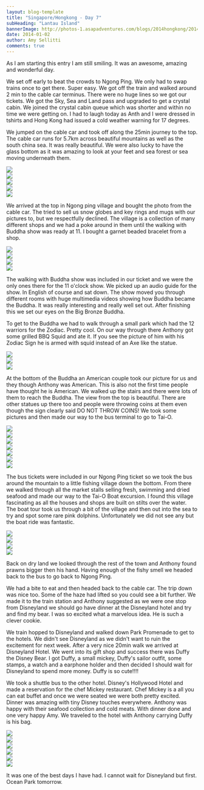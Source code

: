 ```yaml
---
layout: blog-template
title: "Singapore/Hongkong - Day 7"
subHeading: "Lantau Island"
bannerImage: http://photos-1.asapadventures.com/blogs/2014hongkong/2014-01-02/IMG_5683.JPG_compressed.JPEG
date: 2014-01-02
author: Amy Sellitti
comments: true
---
```


As I am starting this entry I am still smiling. It was an awesome, amazing and wonderful day.

We set off early to beat the crowds to Ngong Ping. We only had to swap trains once to get there. Super easy. We got off the train and walked around 2 min to the cable car terminus. There were no huge lines so we got our tickets. We got the Sky, Sea and Land pass and upgraded to get a crystal cabin. We joined the crystal cabin queue which was shorter and within no time we were getting on. I had to laugh today as Anth and I were dressed in tshirts and Hong Kong had issued a cold weather warning for 17 degrees.

We jumped on the cable car and took off along the 25min journey to the top. The cable car runs for 5.7km across beautiful mountains as well as the south china sea. It was really beautiful. We were also lucky to have the glass bottom as it was amazing to look at your feet and sea forest or sea moving underneath them.

<div class="center-image"><img src="http://photos-1.asapadventures.com/blogs/2014hongkong/2014-01-02/IMG_5560.JPG_compressed.JPEG" /></div>
<div class="center-image"><img src="http://photos-1.asapadventures.com/blogs/2014hongkong/2014-01-02/IMG_5564.JPG_compressed.JPEG" /></div>
<div class="center-image"><img src="http://photos-1.asapadventures.com/blogs/2014hongkong/2014-01-02/IMG_5566.JPG_compressed.JPEG" /></div>
<div class="center-image"><img src="http://photos-1.asapadventures.com/blogs/2014hongkong/2014-01-02/IMG_5573.JPG_compressed.JPEG" /></div>
<div class="center-image"><img src="http://photos-1.asapadventures.com/blogs/2014hongkong/2014-01-02/IMG_5579.JPG_compressed.JPEG" /></div>

We arrived at the top in Ngong ping village and bought the photo from the cable car. The tried to sell us snow globes and key rings and mugs with our pictures to, but we respectfully declined. The village is a collection of many different shops and we had a poke around in them until the walking with Buddha show was ready at 11. I bought a garnet beaded bracelet from a shop.

<div class="center-image"><img src="http://photos-1.asapadventures.com/blogs/2014hongkong/2014-01-02/IMG_5585.JPG_compressed.JPEG" /></div>
<div class="center-image"><img src="http://photos-1.asapadventures.com/blogs/2014hongkong/2014-01-02/IMG_5595.JPG_compressed.JPEG" /></div>
<div class="center-image"><img src="http://photos-1.asapadventures.com/blogs/2014hongkong/2014-01-02/IMG_5597.JPG_compressed.JPEG" /></div>
<div class="center-image"><img src="http://photos-1.asapadventures.com/blogs/2014hongkong/2014-01-02/IMG_5605.JPG_compressed.JPEG" /></div>

The walking with Buddha show was included in our ticket and we were the only ones there for the 11 o'clock show. We picked up an audio guide for the show. In English of course and sat down. The show moved you through different rooms with huge multimedia videos showing how Buddha became the Buddha. It was really interesting and really well set out. After finishing this we set our eyes on the Big Bronze Buddha.

To get to the Buddha we had to walk through a small park which had the 12 warriors for the Zodiac. Pretty cool. On our way through there Anthony got some grilled BBQ Squid and ate it. If you see the picture of him with his Zodiac Sign he is armed with squid instead of an Axe like the statue.

<div class="center-image"><img src="http://photos-1.asapadventures.com/blogs/2014hongkong/2014-01-02/IMG_5621.JPG_compressed.JPEG" /></div>
<div class="center-image"><img src="http://photos-1.asapadventures.com/blogs/2014hongkong/2014-01-02/IMG_5629.JPG_compressed.JPEG" /></div>
<div class="center-image"><img src="http://photos-1.asapadventures.com/blogs/2014hongkong/2014-01-02/IMG_5634.JPG_compressed.JPEG" /></div>

At the bottom of the Buddha an American couple took our picture for us and they though Anthony was American. This is also not the first time people have thought he is American. We walked up the stairs and there were lots of them to reach the Buddha. The view from the top is beautiful. There are other statues up there too and people were throwing coins at them even though the sign clearly said DO NOT THROW COINS! We took some pictures and then made our way to the bus terminal to go to Tai-O.

<div class="center-image"><img src="http://photos-1.asapadventures.com/blogs/2014hongkong/2014-01-02/IMG_5651.JPG_compressed.JPEG" /></div>
<div class="center-image"><img src="http://photos-1.asapadventures.com/blogs/2014hongkong/2014-01-02/IMG_5656.JPG_compressed.JPEG" /></div>
<div class="center-image"><img src="http://photos-1.asapadventures.com/blogs/2014hongkong/2014-01-02/IMG_5663.JPG_compressed.JPEG" /></div>
<div class="center-image"><img src="http://photos-1.asapadventures.com/blogs/2014hongkong/2014-01-02/IMG_5676.JPG_compressed.JPEG" /></div>
<div class="center-image"><img src="http://photos-1.asapadventures.com/blogs/2014hongkong/2014-01-02/IMG_5682.JPG_compressed.JPEG" /></div>
<div class="center-image"><img src="http://photos-1.asapadventures.com/blogs/2014hongkong/2014-01-02/IMG_5683.JPG_compressed.JPEG" /></div>
<div class="center-image"><img src="http://photos-1.asapadventures.com/blogs/2014hongkong/2014-01-02/IMG_5688.JPG_compressed.JPEG" /></div>

The bus tickets were included in our Ngong Ping ticket so we took the bus around the mountain to a little fishing village down the bottom. From there we walked through all the market stalls selling fresh, swimming and dried seafood and made our way to the Tai-O Boat excursion. I found this village fascinating as all the houses and shops are built on stilts over the water. The boat tour took us through a bit of the village and then out into the sea to try and spot some rare pink dolphins. Unfortunately we did not see any but the boat ride was fantastic.

<div class="center-image"><img src="http://photos-1.asapadventures.com/blogs/2014hongkong/2014-01-02/P1021727.JPG_compressed.JPEG" /></div>
<div class="center-image"><img src="http://photos-1.asapadventures.com/blogs/2014hongkong/2014-01-02/IMG_5695.JPG_compressed.JPEG" /></div>
<div class="center-image"><img src="http://photos-1.asapadventures.com/blogs/2014hongkong/2014-01-02/IMG_5696.JPG_compressed.JPEG" /></div>
<div class="center-image"><img src="http://photos-1.asapadventures.com/blogs/2014hongkong/2014-01-02/IMG_5701.JPG_compressed.JPEG" /></div>

Back on dry land we looked through the rest of the town and Anthony found prawns bigger then his hand. Having enough of the fishy smell we headed back to the bus to go back to Ngong Ping.

We had a bite to eat and then headed back to the cable car. The trip down was nice too. Some of the haze had lifted so you could see a bit further. We made it to the train station and Anthony suggested as we were one stop from Disneyland we should go have dinner at the Disneyland hotel and try and find my bear. I was so excited what a marvelous idea. He is such a clever cookie.

We train hopped to Disneyland and walked down Park Promenade to get to the hotels. We didn't see Disneyland as we didn't want to ruin the excitement for next week. After a very nice 20min walk we arrived at Disneyland Hotel. We went into its gift shop and success there was Duffy the Disney Bear. I got Duffy, a small mickey, Duffy's sailor outfit, some stamps, a watch and a earphone holder and then decided I should wait for Disneyland to spend more money. Duffy is so cute!!!!

We took a shuttle bus to the other hotel. Disney's Hollywood Hotel and made a reservation for the chef Mickey restaurant. Chef Mickey is a all you can eat buffet and once we were seated we were both pretty excited. Dinner was amazing with tiny Disney touches everywhere. Anthony was happy with their seafood collection and cold meats. With dinner done and one very happy Amy. We traveled to the hotel with Anthony carrying Duffy is his bag.

<div class="center-image"><img src="http://photos-1.asapadventures.com/blogs/2014hongkong/2014-01-02/IMG_5751.JPG_compressed.JPEG" /></div>
<div class="center-image"><img src="http://photos-1.asapadventures.com/blogs/2014hongkong/2014-01-02/IMG_5767.JPG_compressed.JPEG" /></div>
<div class="center-image"><img src="http://photos-1.asapadventures.com/blogs/2014hongkong/2014-01-02/IMG_5774.JPG_compressed.JPEG" /></div>
<div class="center-image"><img src="http://photos-1.asapadventures.com/blogs/2014hongkong/2014-01-02/IMG_5776.JPG_compressed.JPEG" /></div>
<div class="center-image"><img src="http://photos-1.asapadventures.com/blogs/2014hongkong/2014-01-02/P1021849.JPG_compressed.JPEG" /></div>
<div class="center-image"><img src="http://photos-1.asapadventures.com/blogs/2014hongkong/2014-01-02/IMG_5787.JPG_compressed.JPEG" /></div>

It was one of the best days I have had. I cannot wait for Disneyland but first. Ocean Park tomorrow.

